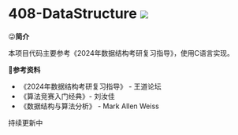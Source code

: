 # 408-DataStructure ![](https://img.shields.io/badge/license-MIT-blue)
😜**简介**

  本项目代码主要参考《2024年数据结构考研复习指导》，使用C语言实现。
  
  
📖**参考资料**
- 《2024年数据结构考研复习指导》 - 王道论坛
- 《算法竞赛入门经典》- 刘汝佳
- 《数据结构与算法分析》 - Mark Allen Weiss


持续更新中
